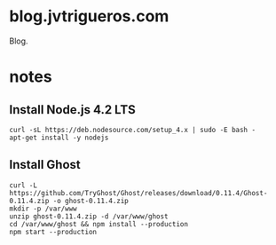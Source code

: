 # blog.jvtrigueros.com
Blog.

# notes

## Install Node.js 4.2 LTS
```
curl -sL https://deb.nodesource.com/setup_4.x | sudo -E bash -
apt-get install -y nodejs
```

## Install Ghost
```
curl -L https://github.com/TryGhost/Ghost/releases/download/0.11.4/Ghost-0.11.4.zip -o ghost-0.11.4.zip
mkdir -p /var/www
unzip ghost-0.11.4.zip -d /var/www/ghost
cd /var/www/ghost && npm install --production
npm start --production
```
